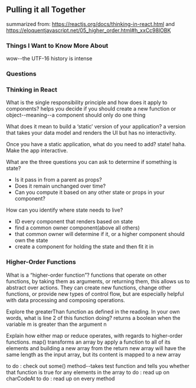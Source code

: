 ## Pulling it all Together
summarized from: https://reactjs.org/docs/thinking-in-react.html and https://eloquentjavascript.net/05_higher_order.html#h_xxCc98lOBK


### Things I Want to Know More About

wow--the UTF-16 history is intense

### Questions

### Thinking in React

What is the single responsibility principle and how does it apply to components?
helps you decide if you should create a new function or object--meaning--a component should only do one thing

What does it mean to build a ‘static’ version of your application?
a version that takes your data model and renders the UI but has no interactivity. 

Once you have a static application, what do you need to add?
state! haha. Make the app interactive. 

What are the three questions you can ask to determine if something is state?
<ul>
<li>Is it pass in from a parent as props?</li>
<li>Does it remain unchanged over time?</li>
<li>Can you compute it based on any other state or props in your component?</li>
</ul>

How can you identify where state needs to live?
<ul>
<li>ID every component that renders based on state</li>
<li>find a common owner component(above all others)</li>
<li>that common owner will determine if it, or a higher component should own the state</li>
<li>create a component for holding the state and then fit it in </li>
</ul>

### Higher-Order Functions

What is a “higher-order function”?
functions that operate on other functions, by taking them as arguments, or returning them, this allows us to abstract over actions.  They can create new functions, change other functions, or provide new types of control flow, but are especially helpful with data processing and composing operations. 

Explore the greaterThan function as defined in the reading. In your own words, what is line 2 of this function doing?
returns a boolean when the variable m is greater than the argument n 

Explain how either map or reduce operates, with regards to higher-order functions.
map() transforms an array by apply a function to all of its elements and building a new array from the return
new array will have the same length as the input array, but its content is mapped to a new array 

to do : check out some() method--takes test function and tells you whether that function is true for any elements in the array
to do : read up on charCodeAt
to do : read up on every method
